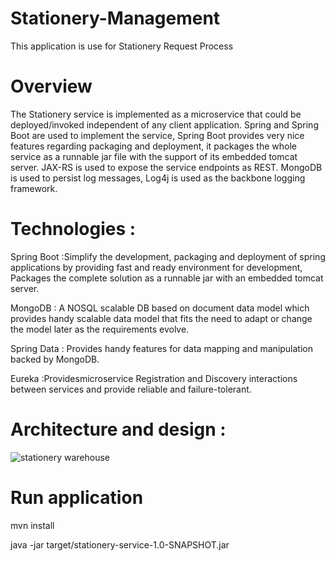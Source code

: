 # Stationery-Management

This application is use for Stationery Request Process

# Overview
The Stationery service is implemented as a microservice that could be deployed/invoked independent of any client application. Spring and Spring Boot are used to implement the service, Spring Boot provides very nice features regarding packaging and deployment, it packages the whole service as a runnable jar file with the support of its embedded tomcat server. JAX-RS is used to expose the service endpoints as REST. MongoDB is used to persist log messages, Log4j is used as the backbone logging framework.

# Technologies :

Spring Boot :Simplify the development, packaging and deployment of spring applications by providing fast and ready environment for development, Packages the complete solution as a runnable jar with an embedded tomcat server.

MongoDB : A NOSQL scalable DB based on document data model which provides handy scalable data model that fits the need to adapt or change the model later as the requirements evolve.

Spring Data : Provides handy features for data mapping and manipulation backed by MongoDB. 

Eureka :Providesmicroservice Registration and Discovery interactions between services and provide reliable and failure-tolerant.

# Architecture and design :


![stationery warehouse](https://user-images.githubusercontent.com/32635250/47913025-83230e80-dec0-11e8-9d07-72a689b24426.png)


# Run application

mvn install

java -jar target/stationery-service-1.0-SNAPSHOT.jar



